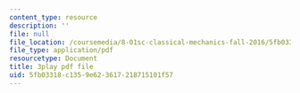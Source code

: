 ```yaml
---
content_type: resource
description: ''
file: null
file_location: /coursemedia/8-01sc-classical-mechanics-fall-2016/5fb03318c1359e623617218715101f57_7Kq8BINVDiw.pdf
file_type: application/pdf
resourcetype: Document
title: 3play pdf file
uid: 5fb03318-c135-9e62-3617-218715101f57
---
```

